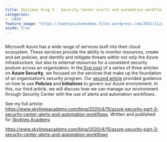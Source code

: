 ```yaml
---
title: Skylines blog 3 - Security Center alerts and automation workflows
categories:
- '2020'
feature_image: "https://twentysixteendemo.files.wordpress.com/2015/11/post.png"
aside: true
---
```




<figure class="wp-block-image size-large"><img src="https://captainhyperscaler.files.wordpress.com/2019/10/afilliatebadgblue.jpg?w=900" alt="" class="wp-image-69"/></figure>


Microsoft Azure has a wide range of services built into their cloud ecosystem. These services provide the ability to monitor resources, create and set policies, and identify and mitigate threats within not only the Azure infrastructure, but also to external resources for a consistent security posture across an organization. In the<a href="https://www.skylinesacademy.com/blog/2020/2/5/azure-security-part-1"> first post</a> of a series of three articles on <strong>Azure Security</strong>, we focused on the services that make up the foundation of an organization’s security program. Our <a href="https://www.skylinesacademy.com/blog/2020/3/3/azure-security-part-2-understanding-azure-policies">second article</a> provided guidance on how to use <strong>Policies</strong> and<strong> Initiatives</strong> to govern our Azure environment.  In this, our third article, we will discuss how we can manage our environment through Security Center with the use of alerts and automation workflows.

See my full article: <a rel="noreferrer noopener" href="https://www.skylinesacademy.com/blog/2020/3/3/azure-security-part-2-understanding-azure-policies" target="_blank">https://www.skylinesacademy.com/blog/2020/4/15/azure-security-part-3-security-center-alerts-and-automation-workflows</a>. Written and published for <a rel="noreferrer noopener" href="https://courses.skylinesacademy.com/?affcode=180879_p1mljie2" target="_blank">Skylines Academy</a>.

https://www.skylinesacademy.com/blog/2020/4/15/azure-security-part-3-security-center-alerts-and-automation-workflows


